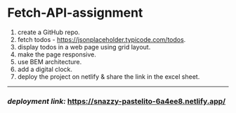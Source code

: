# Fetch-API-assignment
1. create a GitHub repo.
2. fetch todos - https://jsonplaceholder.typicode.com/todos.
3. display todos in a web page using grid layout.
4. make the page responsive.
5. use BEM architecture.
6. add a digital clock.
7. deploy the project on netlify & share the link in the excel sheet.

---
### *deployment link:* https://snazzy-pastelito-6a4ee8.netlify.app/
